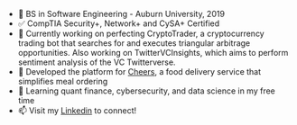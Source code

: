+ 🧢 BS in Software Engineering - Auburn University, 2019
+ ✅ CompTIA Security+, Network+ and CySA+ Certified
+ 🔭 Currently working on perfecting CryptoTrader, a cryptocurrency trading bot that searches for and executes triangular arbitrage opportunities. Also working on TwitterVCInsights, which aims to perform sentiment analysis of the VC Twitterverse. 
+ 🍔 Developed the platform for [Cheers](https://www.cheersapp.io), a food delivery service that simplifies meal ordering
+ 🌱 Learning quant finance, cybersecurity, and data science in my free time
+ 📫 Visit my [Linkedin](https://www.linkedin.com/in/jack-scott-880581108/) to connect!
